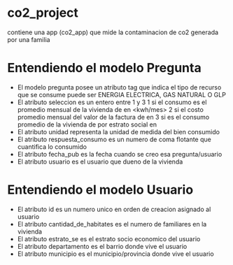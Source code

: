 # co2_project
contiene una app (co2_app) que mide la contaminacion de co2 generada por una familia 

# Entendiendo el modelo Pregunta
- El modelo pregunta posee un atributo tag que indica el tipo de recurso que se consume
  puede ser ENERGIA ELECTRICA, GAS NATURAL O GLP
 - El atributo seleccion es un entero entre 1 y 3
  1 si el consumo es el promedio mensual de la vivienda de <energia electrica o gas> en <kwh/mes>
  2 si el costo promedio mensual del valor de la factura de <energia electrica o gas> en <unidad>
  3 si es el consumo promedio de la vivienda de <energia o gas> por estrato social en <unidad>
 - El atributo unidad representa la unidad de medida del bien consumido
 - El atributo respuesta_consumo es un numero de coma flotante que cuantifica lo consumido
 - El atributo fecha_pub es la fecha cuando se creo esa pregunta/usuario
 - El atributo usuario es el usuario que dueno de la vivienda
 
 # Entendiendo el modelo Usuario
 - El atributo id es un numero unico en orden de creacion asignado al usuario
 - El atributo cantidad_de_habitates es el numero de familiares en la vivienda
 - El atributo estrato_se es el estrato socio economico del usuario
 - El atributo departamento es el barrio donde vive el usuario
 - El atributo municipio es el municipio/provincia donde vive el usuario
  
  
  

